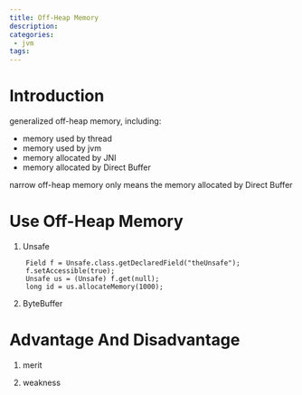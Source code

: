 ```yaml
---
title: Off-Heap Memory
description: 
categories:
 - jvm
tags:
---
```


# Introduction
generalized off-heap memory, including:

- memory used by thread
- memory used by jvm
- memory allocated by JNI
- memory allocated by Direct Buffer

narrow off-heap memory only means the memory allocated by Direct Buffer

# Use Off-Heap Memory
1. Unsafe

```
    Field f = Unsafe.class.getDeclaredField("theUnsafe");
    f.setAccessible(true);
    Unsafe us = (Unsafe) f.get(null);
    long id = us.allocateMemory(1000);
```

2. ByteBuffer

# Advantage And Disadvantage
1. merit

2. weakness
